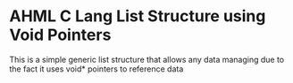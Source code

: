 # AHML C Lang List Structure using Void Pointers
This is a simple generic list structure that allows any data managing due to the fact it uses void* pointers to reference data